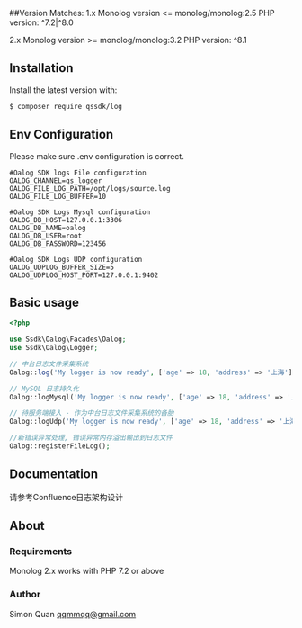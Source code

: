 ##Version Matches:
1.x
Monolog version <= monolog/monolog:2.5
PHP version: ^7.2|^8.0

2.x
Monolog version >= monolog/monolog:3.2
PHP version: ^8.1

## Installation 

Install the latest version with:

``` bash
$ composer require qssdk/log
```

## Env Configuration
Please make sure .env configuration is correct.

```
#Oalog SDK logs File configuration
OALOG_CHANNEL=qs_logger
OALOG_FILE_LOG_PATH=/opt/logs/source.log
OALOG_FILE_LOG_BUFFER=10

#Oalog SDK Logs Mysql configuration
OALOG_DB_HOST=127.0.0.1:3306
OALOG_DB_NAME=oalog
OALOG_DB_USER=root
OALOG_DB_PASSWORD=123456

#Oalog SDK Logs UDP configuration
OALOG_UDPLOG_BUFFER_SIZE=5
OALOG_UDPLOG_HOST_PORT=127.0.0.1:9402
```

## Basic usage

```php
<?php

use Ssdk\Oalog\Facades\Oalog;
use Ssdk\Oalog\Logger;

// 中台日志文件采集系统
Oalog::log('My logger is now ready', ['age' => 18, 'address' => '上海'],  Logger::INFO);

// MySQL 日志持久化
Oalog::logMysql('My logger is now ready', ['age' => 18, 'address' => '上海'], Logger::INFO);

// 待服务端接入 - 作为中台日志文件采集系统的备胎
Oalog::logUdp('My logger is now ready', ['age' => 18, 'address' => '上海'], Logger::INFO);

//新错误异常处理, 错误异常内存溢出输出到日志文件
Oalog::registerFileLog();

```

## Documentation

请参考Confluence日志架构设计

## About

### Requirements

Monolog 2.x works with PHP 7.2 or above

### Author
Simon Quan <qqmmqq@gmail.com>

